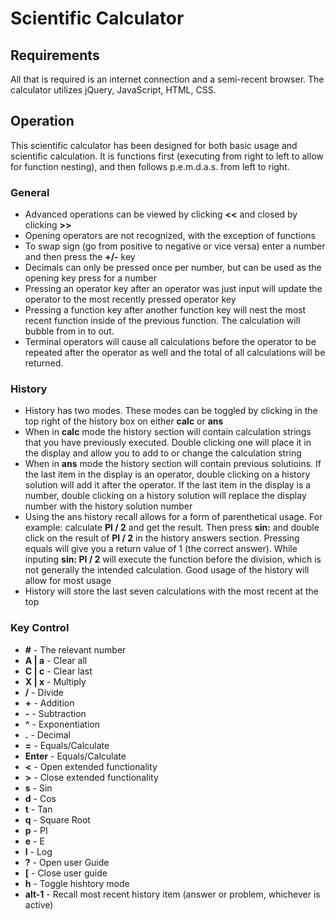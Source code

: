 # Scientific Calculator

## Requirements
All that is required is an internet connection and a semi-recent browser. 
The calculator utilizes jQuery, JavaScript, HTML, CSS.

## Operation
This scientific calculator has been designed for both basic usage and scientific calculation. It is functions first (executing from right to left to allow for function nesting), and then follows p.e.m.d.a.s. from left to right.

### General
  * Advanced operations can be viewed by clicking **<<** and closed by clicking **>>**
  * Opening operators are not recognized, with the exception of functions
  * To swap sign (go from positive to negative or vice versa) enter a number and then press the **+/-** key
  * Decimals can only be pressed once per number, but can be used as the opening key press for a number
  * Pressing an operator key after an operator was just input will update the operator to the most recently pressed operator key
  * Pressing a function key after another function key will nest the most recent function inside of the previous function. The calculation will bubble from in to out.
  * Terminal operators will cause all calculations before the operator to be repeated after the operator as well and the total of all calculations will be returned.
### History
  * History has two modes. These modes can be toggled by clicking in the top right of the history box on either **calc** or **ans**
  * When in **calc** mode the history section will contain calculation strings that you have previously executed. Double clicking one will place it in the display and allow you to add to or change the calculation string
  * When in **ans** mode the history section will contain previous solutioins. If the last item in the display is an operator, double clicking on a history solution will add it after the operator. If the last item in the display is a number, double clicking on a history solution will replace the display number with the history solution number
  * Using the ans history recall allows for a form of parenthetical usage. For example: calculate **PI / 2** and get the result. Then press **sin:** and double click on the result of **PI / 2** in the history answers section. Pressing equals will give you a return value of 1 (the correct answer). While inputing **sin: PI / 2** will execute the function before the division, which is not generally the intended calculation. Good usage of the history will allow for most usage
  * History will store the last seven calculations with the most recent at the top

### Key Control
  * **#** - The relevant number
  * **A | a** - Clear all
  * **C | c** - Clear last
  * **X | x** - Multiply
  * **/** - Divide
  * **+** - Addition
  * **-** - Subtraction
  * **^** - Exponentiation
  * **.** - Decimal
  * **=** - Equals/Calculate
  * **Enter** - Equals/Calculate
  * **<** - Open extended functionality
  * **>** - Close extended functionality
  * **s** - Sin
  * **d** - Cos
  * **t** - Tan
  * **q** - Square Root
  * **p** - PI
  * **e** - E
  * **l** - Log
  * **?** - Open user Guide
  * **\[** - Close user guide
  * **h** - Toggle hishtory mode
  * **alt-1** - Recall most recent history item (answer or problem, whichever is active)





